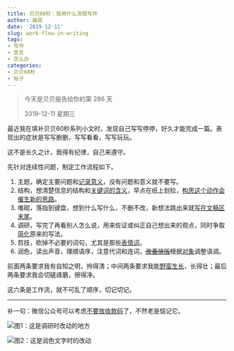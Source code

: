 ```yaml
---
title: 贝贝60秒：我用什么流程写作
author: 曲政
date: '2019-12-11'
slug: work-flow-in-writing
tags:
- 写作
- 宣言
- 怎么办
categories:
- 贝贝60秒
- 帖子
---
```

> 今天是贝贝报告给你的第 286 天
>
> 2019-12-11 星期三 

最近我在填补贝贝60秒系列小文时，发现自己写写停停，好久才能完成一篇。表现出的症状是写写删删，写写看看，写写玩玩。

这不是长久之计，我得有纪律，自己来遵守。

先针对连续性问题，制定工作流程如下。

1.  主题，确定主要问题和[记录意义](https://yihui.org/cn/2018/11/elder-stories/)，没有问题和意义就不要写。
2.  结构，想清楚信息的结构和[关键词的含义](https://yihui.org/cn/2019/03/politics-and-english/)，早点在纸上划拉，[构思这个动作会催生新的思路](https://yihui.org/cn/2018/07/fluent-essay/)。
3.  堆砌，落指到键盘，想到什么写什么，不删不改，新想法跳出来就[写在文稿区末尾](https://yihui.org/cn/2018/09/long-post/)。
4.  调研，写完了再看别人怎么说，用来佐证或纠正自己想出来的观点，同时争取[简化](https://yihui.org/cn/2017/08/shannon/)原来的写法。
5.  剪技，砍掉不必要的词句，尤其是那些[表情词](https://yihui.org/cn/2014/06/on-writing/)。
6.  润色，读出声音，理顺语序，注意代词和连词，~~[改善排版](https://yihui.org/cn/2017/04/r-markdown-office/)~~根据[对象](https://yihui.org/cn/2006/03/18-42-00/)调整语调。

前面两条要求我有自知之明，拎得清；中间两条要求我能[野蛮生长](https://book.douban.com/subject/2348372/)，长得壮；最后两条要求我会切磋琢磨，擦得净。

这六条是工作流，就不可乱了顺序，切记切记。

---

补一句：微信公众号可以考虑[不要放收款码](https://yihui.org/cn/2018/08/donation/)了，不然老是惦记它。

![图1：这是调研时改动的地方](https://tva1.sinaimg.cn/large/006tNbRwgy1g9u0175e1jj31se0rck6l.jpg)

![图2：这是润色文字时的改动](https://tva1.sinaimg.cn/large/006tNbRwgy1g9u01dvgwaj31ry0gkale.jpg)